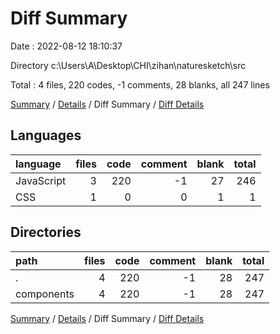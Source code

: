 # Diff Summary

Date : 2022-08-12 18:10:37

Directory c:\\Users\\A\\Desktop\\CHI\\zihan\\naturesketch\\src

Total : 4 files,  220 codes, -1 comments, 28 blanks, all 247 lines

[Summary](results.md) / [Details](details.md) / Diff Summary / [Diff Details](diff-details.md)

## Languages
| language | files | code | comment | blank | total |
| :--- | ---: | ---: | ---: | ---: | ---: |
| JavaScript | 3 | 220 | -1 | 27 | 246 |
| CSS | 1 | 0 | 0 | 1 | 1 |

## Directories
| path | files | code | comment | blank | total |
| :--- | ---: | ---: | ---: | ---: | ---: |
| . | 4 | 220 | -1 | 28 | 247 |
| components | 4 | 220 | -1 | 28 | 247 |

[Summary](results.md) / [Details](details.md) / Diff Summary / [Diff Details](diff-details.md)